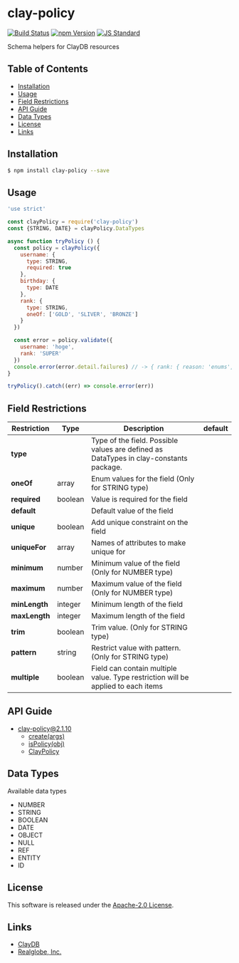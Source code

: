 clay-policy
==========

<!---
This file is generated by ape-tmpl. Do not update manually.
--->

<!-- Badge Start -->
<a name="badges"></a>

[![Build Status][bd_travis_shield_url]][bd_travis_url]
[![npm Version][bd_npm_shield_url]][bd_npm_url]
[![JS Standard][bd_standard_shield_url]][bd_standard_url]

[bd_repo_url]: https://github.com/realglobe-Inc/clay-policy
[bd_travis_url]: http://travis-ci.org/realglobe-Inc/clay-policy
[bd_travis_shield_url]: http://img.shields.io/travis/realglobe-Inc/clay-policy.svg?style=flat
[bd_travis_com_url]: http://travis-ci.com/realglobe-Inc/clay-policy
[bd_travis_com_shield_url]: https://api.travis-ci.com/realglobe-Inc/clay-policy.svg?token=
[bd_license_url]: https://github.com/realglobe-Inc/clay-policy/blob/master/LICENSE
[bd_codeclimate_url]: http://codeclimate.com/github/realglobe-Inc/clay-policy
[bd_codeclimate_shield_url]: http://img.shields.io/codeclimate/github/realglobe-Inc/clay-policy.svg?style=flat
[bd_codeclimate_coverage_shield_url]: http://img.shields.io/codeclimate/coverage/github/realglobe-Inc/clay-policy.svg?style=flat
[bd_gemnasium_url]: https://gemnasium.com/realglobe-Inc/clay-policy
[bd_gemnasium_shield_url]: https://gemnasium.com/realglobe-Inc/clay-policy.svg
[bd_npm_url]: http://www.npmjs.org/package/clay-policy
[bd_npm_shield_url]: http://img.shields.io/npm/v/clay-policy.svg?style=flat
[bd_standard_url]: http://standardjs.com/
[bd_standard_shield_url]: https://img.shields.io/badge/code%20style-standard-brightgreen.svg

<!-- Badge End -->


<!-- Description Start -->
<a name="description"></a>

Schema helpers for ClayDB resources

<!-- Description End -->


<!-- Overview Start -->
<a name="overview"></a>



<!-- Overview End -->


<!-- Sections Start -->
<a name="sections"></a>

<!-- Section from "doc/guides/00.TOC.md.hbs" Start -->

<a name="section-doc-guides-00-t-o-c-md"></a>

Table of Contents
----------------

- [Installation](#installation)
- [Usage](#usage)
- [Field Restrictions](#field-restrictions)
- [API Guide](#api-guide)
- [Data Types](#data-types)
- [License](#license)
- [Links](#links)


<!-- Section from "doc/guides/00.TOC.md.hbs" End -->

<!-- Section from "doc/guides/01.Installation.md.hbs" Start -->

<a name="section-doc-guides-01-installation-md"></a>

Installation
-----

```bash
$ npm install clay-policy --save
```


<!-- Section from "doc/guides/01.Installation.md.hbs" End -->

<!-- Section from "doc/guides/02.Usage.md.hbs" Start -->

<a name="section-doc-guides-02-usage-md"></a>

Usage
---------

```javascript
'use strict'

const clayPolicy = require('clay-policy')
const {STRING, DATE} = clayPolicy.DataTypes

async function tryPolicy () {
  const policy = clayPolicy({
    username: {
      type: STRING,
      required: true
    },
    birthday: {
      type: DATE
    },
    rank: {
      type: STRING,
      oneOf: ['GOLD', 'SLIVER', 'BRONZE']
    }
  })

  const error = policy.validate({
    username: 'hoge',
    rank: 'SUPER'
  })
  console.error(error.detail.failures) // -> { rank: { reason: 'enums', expects: [ /* ... */ ], actual: 'ULTRA' } }
}

tryPolicy().catch((err) => console.error(err))

```


<!-- Section from "doc/guides/02.Usage.md.hbs" End -->

<!-- Section from "doc/guides/10.Field Restrictions.md.hbs" Start -->

<a name="section-doc-guides-10-field-restrictions-md"></a>

Field Restrictions
-----

| Restriction | Type | Description | default |
| ---------- | ---- | --------- | ------ |
| **type** |  | Type of the field. Possible values are defined as DataTypes in clay-constants package. |  |
| **oneOf** | array | Enum values for the field (Only for STRING type) |  |
| **required** | boolean | Value is required for the field |  |
| **default** |  | Default value of the field |  |
| **unique** | boolean | Add unique constraint on the field |  |
| **uniqueFor** | array | Names of attributes to make unique for |  |
| **minimum** | number | Minimum value of the field (Only for NUMBER type) |  |
| **maximum** | number | Maximum value of the field (Only for NUMBER type) |  |
| **minLength** | integer | Minimum length of the field |  |
| **maxLength** | integer | Maximum length of the field |  |
| **trim** | boolean | Trim value. (Only for STRING type) |  |
| **pattern** | string | Restrict value with pattern. (Only for STRING type) |  |
| **multiple** | boolean | Field can contain multiple value. Type restriction will be applied to each items |  |


<!-- Section from "doc/guides/10.Field Restrictions.md.hbs" End -->

<!-- Section from "doc/guides/11.API Guide.md.hbs" Start -->

<a name="section-doc-guides-11-a-p-i-guide-md"></a>

API Guide
-----

+ [clay-policy@2.1.10](./doc/api/api.md)
  + [create(args)](./doc/api/api.md#clay-policy-function-create)
  + [isPolicy(obj)](./doc/api/api.md#clay-policy-function-is-policy)
  + [ClayPolicy](./doc/api/api.md#clay-policy-class)


<!-- Section from "doc/guides/11.API Guide.md.hbs" End -->

<!-- Section from "doc/guides/12.Data Types.md.hbs" Start -->

<a name="section-doc-guides-12-data-types-md"></a>

Data Types
-----

Available data types

+ NUMBER
+ STRING
+ BOOLEAN
+ DATE
+ OBJECT
+ NULL
+ REF
+ ENTITY
+ ID


<!-- Section from "doc/guides/12.Data Types.md.hbs" End -->


<!-- Sections Start -->


<!-- LICENSE Start -->
<a name="license"></a>

License
-------
This software is released under the [Apache-2.0 License](https://github.com/realglobe-Inc/clay-policy/blob/master/LICENSE).

<!-- LICENSE End -->


<!-- Links Start -->
<a name="links"></a>

Links
------

+ [ClayDB][clay_d_b_url]
+ [Realglobe, Inc.][realglobe,_inc__url]

[clay_d_b_url]: https://github.com/realglobe-Inc/claydb
[realglobe,_inc__url]: http://realglobe.jp

<!-- Links End -->
